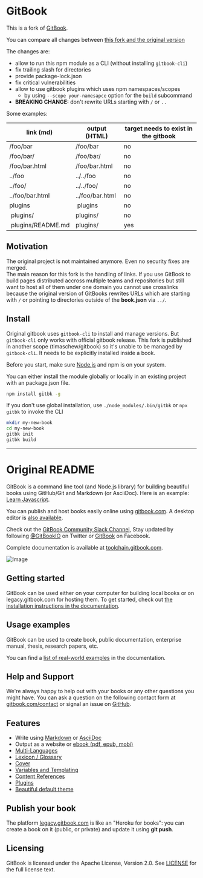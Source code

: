 GitBook
=======

This is a fork of [GitBook](https://github.com/GitbookIO/gitbook).

You can compare all changes between [this fork and the original version](https://github.com/GitbookIO/gitbook/compare/master...timaschew:do-not-rewrite-urls)

The changes are:

- allow to run this npm module as a CLI (without installing `gitbook-cli`)
- fix trailing slash for directories
- provide package-lock.json
- fix critical vulnerabilities
- allow to use gitbook plugins which uses npm namespaces/scopes
  - by using `--scope your-namesapce` option for the `build` subcommand
- **BREAKING CHANGE:** don't rewrite URLs starting with `/` or `..`

Some examples:

| link (md)         | output (HTML)   | target needs to exist in the gitbook  |
| -------------     | -------------   | ------ |
| /foo/bar          | /foo/bar        | no     |
| /foo/bar/         | /foo/bar/       | no     |
| /foo/bar.html     | /foo/bar.html   | no     |
| ../foo            | ../../foo       | no     |
| ../foo/           | ../../foo/      | no     |
| ../foo/bar.html   | ../foo/bar.html | no     |
| plugins           | plugins         | no     |
| plugins/          | plugins/        | no     |
| plugins/README.md | plugins/        | yes    |

## Motivation

The original project is not maintained anymore. Even no security fixes are merged.  
The main reason for this fork is the handling of links. If you use GitBook to build pages distributed
accross multiple teams and repositories but still want to host all of them
under one domain you cannot use crosslinks because the original version of GitBooks rewrites 
URLs which are starting with `/` or pointing to directories outside of the **book.json** via `../`.

## Install

Original gitbook uses `gitbook-cli` to install and manage versions. But `gitbook-cli` only works with official gitbook release. This fork is published in another scope (timaschew/gitbook) so it's unable to be managed by `gitbook-cli`. It needs to be explicitly installed inside a book.

Before you start, make sure [Node.js](https://nodejs.org/) and npm is on your system.

You can either install the module globally or locally in an existing project with an package.json file.
```sh
npm install gitbk -g
```

If you don't use global installation, use `./node_modules/.bin/gitbk` or `npx gitbk` to invoke the CLI

```sh
mkdir my-new-book
cd my-new-book
gitbk init
gitbk build
```

---

# Original README

GitBook is a command line tool (and Node.js library) for building beautiful books using GitHub/Git and Markdown (or AsciiDoc). Here is an example: [Learn Javascript](https://legacy.gitbook.com/book/GitBookIO/javascript).

You can publish and host books easily online using [gitbook.com](https://legacy.gitbook.com). A desktop editor is [also available](https://legacy.gitbook.com/editor).

Check out the [GitBook Community Slack Channel](https://slack.gitbook.com), Stay updated by following [@GitBookIO](https://twitter.com/GitBookIO) on Twitter or [GitBook](https://www.facebook.com/gitbookcom) on Facebook.

Complete documentation is available at [toolchain.gitbook.com](http://toolchain.gitbook.com/).

![Image](https://raw.github.com/GitbookIO/gitbook/master/preview.png)

## Getting started

GitBook can be used either on your computer for building local books or on legacy.gitbook.com for hosting them. To get started, check out [the installation instructions in the documentation](docs/setup.md).

## Usage examples

GitBook can be used to create book, public documentation, enterprise manual, thesis, research papers, etc.

You can find a [list of real-world examples](docs/examples.md) in the documentation.

## Help and Support

We're always happy to help out with your books or any other questions you might have. You can ask a question on the following contact form at [gitbook.com/contact](https://legacy.gitbook.com/contact) or signal an issue on [GitHub](https://github.com/GitbookIO/gitbook).

## Features

* Write using [Markdown](http://toolchain.gitbook.com/syntax/markdown.html) or [AsciiDoc](http://toolchain.gitbook.com/syntax/asciidoc.html)
* Output as a website or [ebook (pdf, epub, mobi)](http://toolchain.gitbook.com/ebook.html)
* [Multi-Languages](http://toolchain.gitbook.com/languages.html)
* [Lexicon / Glossary](http://toolchain.gitbook.com/lexicon.html)
* [Cover](http://toolchain.gitbook.com/ebook.html)
* [Variables and Templating](http://toolchain.gitbook.com/templating/)
* [Content References](http://toolchain.gitbook.com/templating/conrefs.html)
* [Plugins](http://toolchain.gitbook.com/plugins/)
* [Beautiful default theme](https://github.com/GitbookIO/theme-default)

## Publish your book

The platform [legacy.gitbook.com](https://legacy.gitbook.com/) is like an "Heroku for books": you can create a book on it (public, or private) and update it using **git push**.

## Licensing

GitBook is licensed under the Apache License, Version 2.0. See [LICENSE](LICENSE) for the full license text.
